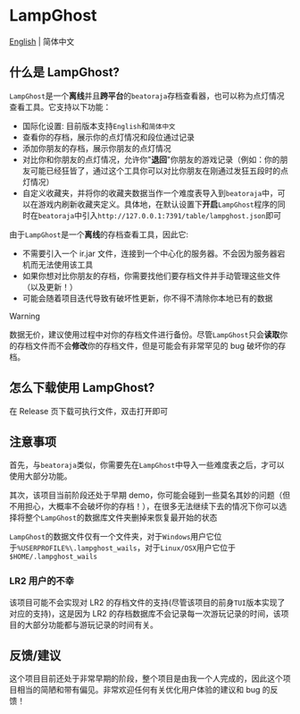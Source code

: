 # LampGhost

[English](./README.md) | 简体中文

## 什么是 LampGhost?

`LampGhost`是一个**离线**并且**跨平台**的`beatoraja`存档查看器，也可以称为点灯情况查看工具。它支持以下功能：

- 国际化设置: 目前版本支持`English`和`简体中文`
- 查看你的存档，展示你的点灯情况和段位通过记录
- 添加你朋友的存档，展示你朋友的点灯情况
- 对比你和你朋友的点灯情况，允许你"**退回**"你朋友的游戏记录（例如：你的朋友可能已经狂皆了，通过这个工具你可以对比你朋友在刚通过发狂五段时的点灯情况）
- 自定义收藏夹，并将你的收藏夹数据当作一个难度表导入到`beatoraja`中，可以在游戏内刷新收藏夹定义。具体地，在默认设置下**开启**`LampGhost`程序的同时在`beatoraja`中引入`http://127.0.0.1:7391/table/lampghost.json`即可

由于`LampGhost`是一个**离线**的存档查看工具，因此它:

- 不需要引入一个 ir.jar 文件，连接到一个中心化的服务器。不会因为服务器宕机而无法使用该工具
- 如果你想对比你朋友的存档，你需要找他们要存档文件并手动管理这些文件（以及更新！）
- 可能会随着项目迭代导致有破坏性更新，你不得不清除你本地已有的数据

> [!warning]
>
> 数据无价，建议使用过程中对你的存档文件进行备份。尽管`LampGhost`只会**读取**你的存档文件而不会**修改**你的存档文件，但是可能会有非常罕见的 bug 破坏你的存档。

## 怎么下载使用 LampGhost?

在 Release 页下载可执行文件，双击打开即可

## 注意事项

首先，与`beatoraja`类似，你需要先在`LampGhost`中导入一些难度表之后，才可以使用大部分功能。

其次，该项目当前阶段还处于早期 demo，你可能会碰到一些莫名其妙的问题（但不用担心，大概率不会破坏你的存档！），在很多无法继续下去的情况下你可以选择将整个`LampGhost`的数据库文件夹删掉来恢复最开始的状态

`LampGhost`的数据文件仅有一个文件夹，对于`Windows`用户它位于`%USERPROFILE%\.lampghost_wails`，对于`Linux/OSX`用户它位于`$HOME/.lampghost_wails`

### LR2 用户的不幸

该项目可能不会实现对 LR2 的存档文件的支持(尽管该项目的前身`TUI`版本实现了对应的支持)，这是因为 LR2 的存档数据库不会记录每一次游玩记录的时间，该项目的大部分功能都与游玩记录的时间有关。

## 反馈/建议

这个项目目前还处于非常早期的阶段，整个项目是由我一个人完成的，因此这个项目相当的简陋和带有偏见。非常欢迎任何有关优化用户体验的建议和 bug 的反馈！
